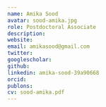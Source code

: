 ```yaml
---
name: Amika Sood
avatar: sood-amika.jpg
role: Postdoctoral Associate
description: 
website: 
email: amikasood@gmail.com
twitter: 
googlescholar: 
github: 
linkedin: amika-sood-39a90668
orcid: 
publons: 
cv: sood-amika.pdf
---
```

